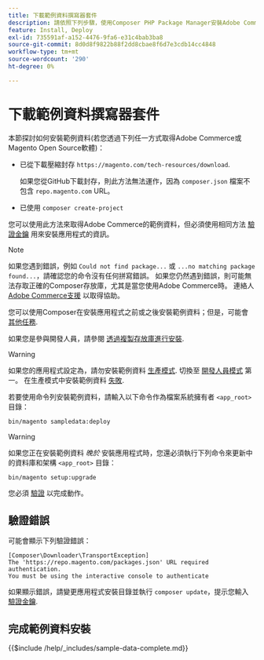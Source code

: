 ```yaml
---
title: 下載範例資料撰寫器套件
description: 請依照下列步驟，使用Composer PHP Package Manager安裝Adobe Commerce範例資料。
feature: Install, Deploy
exl-id: 735591af-a152-4476-9fa6-e31c4bab3ba8
source-git-commit: 8d0d8f9822b88f2dd8cbae8f6d7e3cdb14cc4848
workflow-type: tm+mt
source-wordcount: '290'
ht-degree: 0%

---
```


# 下載範例資料撰寫器套件

本節探討如何安裝範例資料(若您透過下列任一方式取得Adobe Commerce或Magento Open Source軟體)：

* 已從下載壓縮封存 `https://magento.com/tech-resources/download`.

  如果您從GitHub下載封存，則此方法無法運作，因為 `composer.json` 檔案不包含 `repo.magento.com` URL。

* 已使用 `composer create-project`

您可以使用此方法來取得Adobe Commerce的範例資料，但必須使用相同方法 [驗證金鑰](../prerequisites/authentication-keys.md) 用來安裝應用程式的資訊。

>[!NOTE]
>
>如果您遇到錯誤，例如 `Could not find package...` 或 `...no matching package found...`，請確認您的命令沒有任何拼寫錯誤。 如果您仍然遇到錯誤，則可能無法存取正確的Composer存放庫，尤其是當您使用Adobe Commerce時。 連絡人 [Adobe Commerce支援](https://support.magento.com/hc/en-us) 以取得協助。

您可以使用Composer在安裝應用程式之前或之後安裝範例資料；但是，可能會 [其他任務](remove-or-update.md).

如果您是參與開發人員，請參閱 [透過複製存放庫進行安裝](git-repositories.md).

>[!WARNING]
>
>如果您的應用程式設定為，請勿安裝範例資料 [生產模式](../../configuration/bootstrap/application-modes.md#production-mode). 切換至 [開發人員模式](../../configuration/bootstrap/application-modes.md#developer-mode) 第一。 在生產模式中安裝範例資料 [失敗](https://support.magento.com/hc/en-us/articles/360033824571#symptom-production-mode-trouble-samp-prod-).

若要使用命令列安裝範例資料，請輸入以下命令作為檔案系統擁有者 `<app_root>` 目錄：

```bash
bin/magento sampledata:deploy
```

>[!WARNING]
>
>如果您正在安裝範例資料 _晚於_ 安裝應用程式時，您還必須執行下列命令來更新中的資料庫和架構 `<app_root>` 目錄：

```bash
bin/magento setup:upgrade
```

您必須 [驗證](../prerequisites/authentication-keys.md) 以完成動作。

## 驗證錯誤

可能會顯示下列驗證錯誤：

```terminal
[Composer\Downloader\TransportException]
The 'https://repo.magento.com/packages.json' URL required authentication.
You must be using the interactive console to authenticate
```

如果顯示錯誤，請變更應用程式安裝目錄並執行 `composer update`，提示您輸入 [驗證金鑰](../prerequisites/authentication-keys.md).

## 完成範例資料安裝

{{$include /help/_includes/sample-data-complete.md}}
